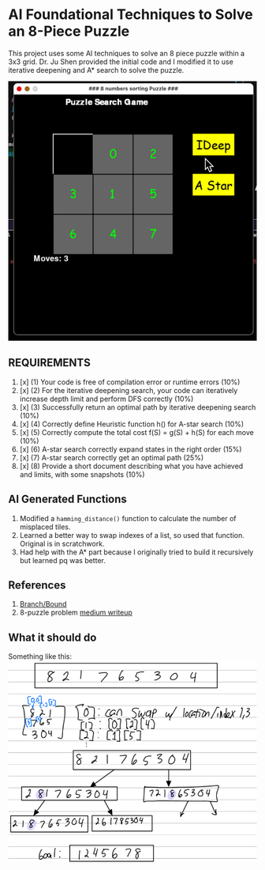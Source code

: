 # AI Foundational Techniques to Solve an 8-Piece Puzzle
This project uses some AI techniques to solve an 8 piece puzzle within a 3x3 grid.
Dr. Ju Shen provided the initial code and I modified it to use iterative deepening and A* search to solve the puzzle.

![demo.gif](demo.gif)

## REQUIREMENTS
1. [x] (1) Your code is free of compilation error or runtime errors (10%)
2. [x] (2) For the iterative deepening search, your code can iteratively increase depth limit and  perform DFS correctly (10%)
3. [x] (3) Successfully return an optimal path by iterative deepening search (10%)
4. [x] (4) Correctly define Heuristic function h() for A-star search (10%)
5. [x] (5) Correctly compute the total cost f(S) = g(S) + h(S) for each move (10%)
6. [x] (6) A-star search correctly expand states in the right order (15%)
7. [x] (7) A-star search correctly get an optimal path (25%)
8. [x] (8) Provide a short document describing what you have achieved and limits, with some  snapshots (10%)

## AI Generated Functions
1. Modified a `hamming_distance()` function to calculate the number of misplaced tiles.
2. Learned a better way to swap indexes of a list, so used that function. Original is in scratchwork.
3. Had help with the A* part because I originally tried to build it recursively but learned pq was better.


## References
1. [Branch/Bound](https://www.geeksforgeeks.org/8-puzzle-problem-using-branch-and-bound/)
2. 8-puzzle problem [medium writeup](https://medium.com/@dpthegrey/8-puzzle-problem-2ec7d832b6db)

## What it should do
Something like this:
![sol](treeDemoToFindSolution.png)

